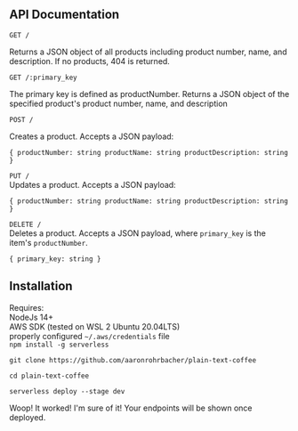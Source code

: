 ## API Documentation

`GET /`  

Returns a JSON object of all products including product number, name, and description. If no products, 404 is returned.

`GET /:primary_key`  

The primary key is defined as productNumber. Returns a JSON object of the specified product's product number, name, and description

`POST /`  

Creates a product. Accepts a JSON payload:  

``
{
    productNumber: string
    productName: string
    productDescription: string
}
``

`PUT /`  
Updates a product. Accepts a JSON payload:  

``
{
    productNumber: string
    productName: string
    productDescription: string
}
``

`DELETE /`  
Deletes a product. Accepts a JSON payload, where `primary_key` is the item's `productNumber`.  

``
{
    primary_key: string
}
``

## Installation  
Requires:   
NodeJs 14+  
AWS SDK (tested on WSL 2 Ubuntu 20.04LTS)  
properly configured `~/.aws/credentials` file  
`npm install -g serverless`  

`git clone https://github.com/aaronrohrbacher/plain-text-coffee`  

`cd plain-text-coffee`  

`serverless deploy --stage dev`  

Woop! It worked! I'm sure of it! Your endpoints will be shown once deployed.
